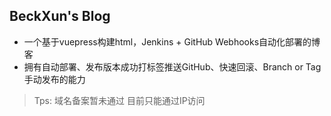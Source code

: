 ## BeckXun's Blog
- 一个基于vuepress构建html，Jenkins + GitHub Webhooks自动化部署的博客
- 拥有自动部署、发布版本成功打标签推送GitHub、快速回滚、Branch or Tag手动发布的能力

> Tps: 域名备案暂未通过 目前只能通过IP访问
